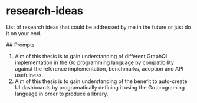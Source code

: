 # research-ideas
List of research ideas that could be addressed by me in the future or just do it on your end.


## Prompts
1. Aim of this thesis is to gain understanding of different GraphQL implementation in the Go programming language by compatibility against the reference implementation, benchmarks, adoption and API usefulness.
2. Aim of this thesis is to gain understanding of the benefit to auto-create UI dashboards by programatically defining it using the Go programing language in order to produce a library.

